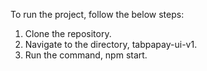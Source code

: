 To run the project, follow the below steps:
1. Clone the repository.
2. Navigate to the directory, tabpapay-ui-v1.
3. Run the command, npm start.

